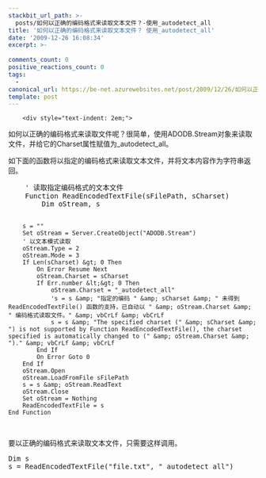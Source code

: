 ```yaml
---
stackbit_url_path: >-
  posts/如何以正确的编码格式来读取文本文件？-使用_autodetect_all
title: '如何以正确的编码格式来读取文本文件？ 使用_autodetect_all'
date: '2009-12-26 16:08:34'
excerpt: >-
  
comments_count: 0
positive_reactions_count: 0
tags: 
  - 
canonical_url: https://be-net.azurewebsites.net/post/2009/12/26/如何以正确的编码格式来读取文本文件？-使用_autodetect_all
template: post
---
```


        <div style="text-indent: 2em;">
<p>如何以正确的编码格式来读取文件呢？很简单，使用ADODB.Stream对象来读取文件，并给它的Charset属性赋值为_autodetect_all。</p>
<p>如下面的函数将以指定的编码格式来读取文本文件，并将文本内容作为字符串返回。</p>
<pre style="text-indent: 0;" class="brush: vb">    ' 读取指定编码格式的文本文件
    Function ReadEncodedTextFile(sFilePath, sCharset)
        Dim oStream, s
        
        s = ""
        Set oStream = Server.CreateObject("ADODB.Stream")
        ' 以文本模式读取
        oStream.Type = 2
        oStream.Mode = 3
        If Len(sCharset) &gt; 0 Then
            On Error Resume Next
            oStream.Charset = sCharset
            If Err.number &lt;&gt; 0 Then
                oStream.Charset = "_autodetect_all"
                's = s &amp; "指定的编码 " &amp; sCharset &amp; " 未得到 ReadEncodedTextFile() 函数的支持，已自动以 " &amp; oStream.Charset &amp; " 编码格式读取文件。" &amp; vbCrLf &amp; vbCrLf
                s = s &amp; "The specified charset (" &amp; sCharset &amp; ") is not supported by Function ReadEncodedTextFile(), the charset specified is automatically changed to (" &amp; oStream.Charset &amp; ")." &amp; vbCrLf &amp; vbCrLf
            End If
            On Error Goto 0
        End If
        oStream.Open 
        oStream.LoadFromFile sFilePath
        s = s &amp; oStream.ReadText 
        oStream.Close
        Set oStream = Nothing
        ReadEncodedTextFile = s
    End Function
</pre>
<p>要以正确的编码格式来读取文本文件，只需要这样调用。</p>
<pre class="brush: vb" style="text-indent: 0;">Dim s 
s = ReadEncodedTextFile("file.txt", "_autodetect_all")
</pre>
</div>
      